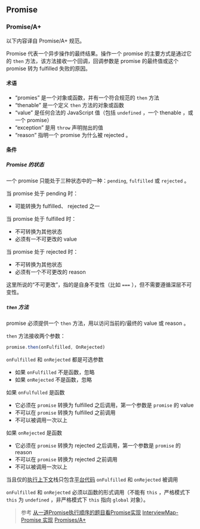 ## Promise

### Promise/A+ 

以下内容译自 Promise/A+ 规范。

Promise 代表一个异步操作的最终结果。操作一个 promise 的主要方式是通过它的 `then` 方法，该方法接收一个回调，回调参数是 promise 的最终值或这个 promise 转为 fulfilled 失败的原因。

#### 术语

 - “promies” 是一个对象或函数，并有一个符合规范的 `then` 方法
 - “thenable” 是一个定义 `then` 方法的对象或函数
 - “value” 是任何合法的 JavaScript 值（包括 `undefined` ，一个 thenable ，或一个 promise）
 - “exception” 是用 `throw` 声明抛出的值
 - “reason” 指明一个 promise 为什么被 rejected 。

#### 条件

##### Promise 的状态

一个 promise 只能处于三种状态中的一种：`pending`, `fulfilled` 或 `rejected` 。

当 promise 处于 pending 时：

 - 可能转换为 fulfilled、 rejected 之一

当 promise 处于 fulfilled 时：

 - 不可转换为其他状态
 - 必须有一不可更改的 value

当 promise 处于 rejected 时：

 - 不可转换为其他状态
 - 必须有一个不可更改的 reason

这里所说的“不可更改”，指的是自身不变性（比如 `===` ），但不需要遵循深层不可变性。

##### `then` 方法

promise 必须提供一个 `then` 方法，用以访问当前的/最终的 value 或 reason 。

`then` 方法接收两个参数：

```javascript
promise.then(onFulfilled, OnRejected)
```

`onFulfilled` 和 `onRejected` 都是可选参数

 - 如果 `onFulfilled` 不是函数，忽略
 - 如果 `onRejected` 不是函数，忽略

如果 `onFulfulled` 是函数

 - 它必须在 `promise` 转换为 fulfilled 之后调用，第一个参数是 `promise` 的 value
 - 不可以在 `promise` 转换为 fulfilled 之前调用
 - 不可以被调用一次以上

如果 `onRejected` 是函数

 - 它必须在 `promise` 转换为 rejected 之后调用，第一个参数是 `promise` 的 reason
 - 不可以在 `promise` 转换为 rejected 之前调用
 - 不可以被调用一次以上

当且仅的[执行上下文](https://es5.github.io/#x10.3)栈只包含[平台代码](https://promisesaplus.com/#notes) `onFulfilled` 和 `onRejected` 被调用

`onFulfilled` 和 `onRejected` 必须以函数的形式调用（不能有 `this` ，严格模式下 `this` 为 `undefined` ，非严格模式下 `this` 指向 `global` 对象）。




































>参考
[从一道Promise执行顺序的题目看Promise实现](https://fed.renren.com/2018/03/10/promise/)
[InterviewMap-Promise 实现](https://yuchengkai.cn/docs/zh/frontend/#promise-%E5%AE%9E%E7%8E%B0)
[Promises/A+](https://promisesaplus.com/)